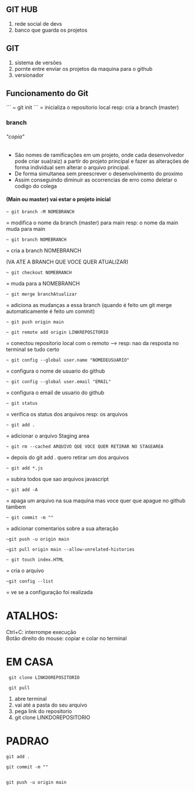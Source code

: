 ## GIT HUB

1. rede social de devs
2. banco que guarda os projetos

## GIT

1. sistema de versões
2. pornte entre enviar os projetos da maquina para o github
3. versionador

## Funcionamento do Git

´´´
~ git init
´´´
= inicializa o repositorio local
resp: cria a branch (master)

### branch

###### "copia"

- São nomes de ramificações em um projeto, onde cada desenvolvedor pode criar sua(raiz) a partir do projeto principal e fazer as alterações de forma individual sem alterar o arquivo principal.
  <br>
- De forma simultanea sem preescrever o desenvolvimento do proximo
  <br>
- Assim conseguindo diminuir as ocorrencias de erro como deletar o codigo do colega


#### (Main ou master) vai estar o projeto inicial

```
~ git branch -M NOMEBRANCH
```
= modifica o nome da branch (master) para main
resp: o nome da main muda para main


```
~ git branch NOMEBRANCH
```
= cria a branch NOMEBRANCH

(VA ATE A BRANCH QUE VOCE QUER ATUALIZAR)

```
~ git checkout NOMEBRANCH
```
= muda para a NOMEBRANCH

```
~ git merge branchAtualizar
```
= adiciona as mudanças a essa branch
(quando é feito um git merge automaticamente é feito um commit)

```
~ git push origin main
```


```
~ git remote add origin LINKREPOSITORIO
```
= conectou repositorio local com o remoto --> 
resp: nao da resposta no terminal se tudo certo 


```
~ git config --global user.name "NOMEDEUSUARIO"
```
= configura o nome de usuario do github


```
~ git config --global user.email "EMAIL"
```
= configura o email de usuario do github


```
~ git status
```
= verifica os status dos arquivos
resp: os arquivos

```
~ git add .
```
= adicionar o arquivo Staging area


```
~ git rm --cached ARQUIVO QUE VOCE QUER RETIRAR NO STAGEAREA
```
= depois do git add . quero retirar um dos arquivos


```
~ git add *.js
```
= subira todos que sao arquivos javascript


```
~ git add -A
```
= apaga um arquivo na sua maquina mas voce quer que apague no github tambem


```
~ git commit -m ""
```

= adicionar comentarios sobre a sua alteração


```
~git push -u origin main
```

```
~git pull origin main --allow-unrelated-histories
```

```
~ git touch index.HTML
```
= cria o arquivo


```
~git config --list
```

= ve se a configuração foi realizada


# ATALHOS:

Ctrl+C: interrompe execução
<br>
Botão direito do mouse: copiar e colar no terminal

# EM CASA
```
 git clone LINKDOREPOSITORIO
```
```
 git pull
```

1. abre terminal
2. vai até a pasta do seu arquivo
3. pega link do repositorio
4. git clone LINKDOREPOSITORIO

# PADRAO
```
git add .
```

```
git commit -m ""
```
```

git push -u origin main
```
